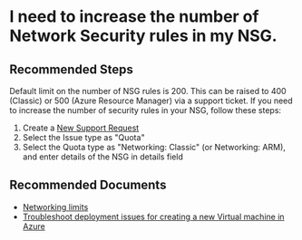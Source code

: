 <properties
    pageTitle="I need to increase the number of Network Security rules in my NSG"
    description="How to increase the number of Network Security rules in NSG"
    service="microsoft.network"
    resource="networksecuritygroups"
    authors="radwiv"
    ms.author="radwiv"
    displayOrder="12"
    selfHelpType="resource"
    supportTopicIds=""
    resourceTags=""
    productPesIds=""
    cloudEnvironments="MoonCake"
	articleId="fde8c5f7-2c71-4082-b81b-faab13b2cf77"
/>

# I need to increase the number of Network Security rules in my NSG.

## **Recommended Steps**

Default limit on the number of NSG rules is 200. This can be raised to 400 (Classic) or 500 (Azure Resource Manager) via a support ticket. If you need to increase the number of security rules in your NSG, follow these steps: 

1. Create a [New Support Request](data-blade:Microsoft_Azure_Support.NewSupportRequestBlade)
2. Select the Issue type as "Quota"
3. Select the Quota type as "Networking: Classic" (or Networking: ARM), and enter details of the NSG in details field

## **Recommended Documents**

* [Networking limits](https://docs.azure.cn/azure-subscription-service-limits#networking-limits)
* [Troubleshoot deployment issues for creating a new Virtual machine in Azure](https://docs.azure.cn/virtual-machines/windows/classic/troubleshoot-deployment-new-vm#error-string-lookup)

